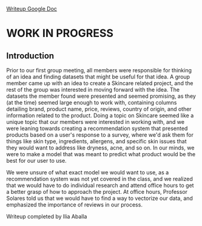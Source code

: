 [Writeup Google Doc](https://docs.google.com/document/d/1RtYaMSNXn-oyOpdMjxpILoYSdPafRqKoPskJGGAgmjs/edit)

# WORK IN PROGRESS #

## Introduction ##

Prior to our first group meeting, all members were responsible for thinking of an idea and finding datasets that might be useful for that idea. A group member came up with an idea to create a Skincare related project, and the rest of the group was interested in moving forward with the idea. The datasets the member found were presented and seemed promising, as they (at the time) seemed large enough to work with, containing columns detailing brand, product name, price, reviews, country of origin, and other information related to the product. Doing a topic on Skincare seemed like a unique topic that our members were interested in working with, and we were leaning towards creating a recommendation system that presented products based on a user's response to a survey, where we'd ask them for things like skin type, ingredients, allergens, and specific skin issues that they would want to address like dryness, acne, and so on. In our minds, we were to make a model that was meant to predict what product would be the best for our user to use. 

We were unsure of what exact model we would want to use, as a recommendation system was not yet covered in the class, and we realized that we would have to do individual research and attend office hours to get a better grasp of how to approach the project. At office hours, Professor Solares told us that we would have to find a way to vectorize our data, and emphasized the importance of reviews in our process. 




Writeup completed by Ilia Aballa
